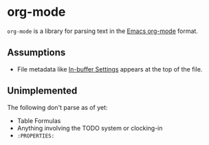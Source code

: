# org-mode

`org-mode` is a library for parsing text in the [Emacs
org-mode](https://orgmode.org/) format.

## Assumptions

- File metadata like [In-buffer
  Settings](https://orgmode.org/manual/In_002dbuffer-Settings.html#In_002dbuffer-Settings)
  appears at the top of the file.

## Unimplemented

The following don't parse as of yet:

- Table Formulas
- Anything involving the TODO system or clocking-in
- `:PROPERTIES:`
